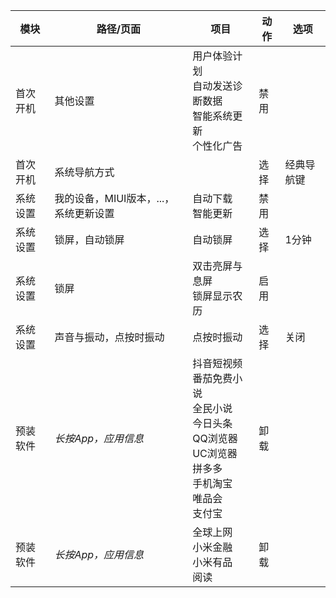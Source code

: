 模块 | 路径/页面 | 项目 | 动作 | 选项
--- | --- | --- | --- | ---
首次开机 | 其他设置 | 用户体验计划<br/>自动发送诊断数据<br/>智能系统更新<br/>个性化广告 | 禁用
首次开机 | 系统导航方式 | | 选择 | 经典导航键
系统设置 | 我的设备，MIUI版本，...，系统更新设置 | 自动下载<br/>智能更新 | 禁用
系统设置 | 锁屏，自动锁屏 | 自动锁屏 | 选择 | 1分钟
系统设置 | 锁屏 | 双击亮屏与息屏<br/>锁屏显示农历 | 启用
系统设置 | 声音与振动，点按时振动 | 点按时振动 | 选择 | 关闭
预装软件 | _长按App，应用信息_ | 抖音短视频<br/>番茄免费小说<br/>全民小说<br/>今日头条<br/>QQ浏览器<br/>UC浏览器<br/>拼多多<br/>手机淘宝<br/>唯品会<br/>支付宝 | 卸载
预装软件 | _长按App，应用信息_ | 全球上网<br/>小米金融<br/>小米有品<br/>阅读 | 卸载
